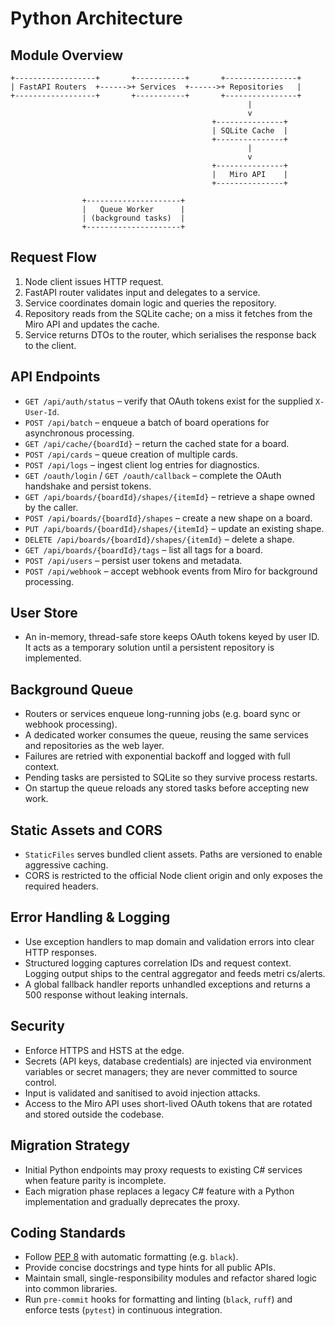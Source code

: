 # Python Architecture

## Module Overview

```text
+------------------+       +-----------+       +----------------+
| FastAPI Routers  +------>+ Services  +------>+ Repositories   |
+------------------+       +-----------+       +----------------+
                                                     |
                                                     v
                                             +---------------+
                                             | SQLite Cache  |
                                             +---------------+
                                                     |
                                                     v
                                             +---------------+
                                             |   Miro API    |
                                             +---------------+

                +---------------------+
                |   Queue Worker      |
                | (background tasks)  |
                +---------------------+
```

## Request Flow

1. Node client issues HTTP request.
2. FastAPI router validates input and delegates to a service.
3. Service coordinates domain logic and queries the repository.
4. Repository reads from the SQLite cache; on a miss it fetches from the Miro API and updates the cache.
5. Service returns DTOs to the router, which serialises the response back to the client.

## API Endpoints

- `GET /api/auth/status` – verify that OAuth tokens exist for the supplied `X-User-Id`.
- `POST /api/batch` – enqueue a batch of board operations for asynchronous processing.
- `GET /api/cache/{boardId}` – return the cached state for a board.
- `POST /api/cards` – queue creation of multiple cards.
- `POST /api/logs` – ingest client log entries for diagnostics.
- `GET /oauth/login` / `GET /oauth/callback` – complete the OAuth handshake and persist tokens.
- `GET /api/boards/{boardId}/shapes/{itemId}` – retrieve a shape owned by the caller.
- `POST /api/boards/{boardId}/shapes` – create a new shape on a board.
- `PUT /api/boards/{boardId}/shapes/{itemId}` – update an existing shape.
- `DELETE /api/boards/{boardId}/shapes/{itemId}` – delete a shape.
- `GET /api/boards/{boardId}/tags` – list all tags for a board.
- `POST /api/users` – persist user tokens and metadata.
- `POST /api/webhook` – accept webhook events from Miro for background processing.

## User Store

- An in-memory, thread-safe store keeps OAuth tokens keyed by user ID. It acts as a
  temporary solution until a persistent repository is implemented.

## Background Queue

- Routers or services enqueue long-running jobs (e.g. board sync or webhook processing).
- A dedicated worker consumes the queue, reusing the same services and repositories as the web layer.
- Failures are retried with exponential backoff and logged with full context.
- Pending tasks are persisted to SQLite so they survive process restarts.
- On startup the queue reloads any stored tasks before accepting new work.

## Static Assets and CORS

- `StaticFiles` serves bundled client assets. Paths are versioned to enable aggressive caching.
- CORS is restricted to the official Node client origin and only exposes the required headers.

## Error Handling & Logging

- Use exception handlers to map domain and validation errors into clear HTTP responses.
- Structured logging captures correlation IDs and request context. Logging output ships to the central aggregator and feeds metri
cs/alerts.
- A global fallback handler reports unhandled exceptions and returns a 500 response without leaking internals.

## Security

- Enforce HTTPS and HSTS at the edge.
- Secrets (API keys, database credentials) are injected via environment variables or secret managers; they are never committed to source control.
- Input is validated and sanitised to avoid injection attacks.
- Access to the Miro API uses short-lived OAuth tokens that are rotated and stored outside the codebase.

## Migration Strategy

- Initial Python endpoints may proxy requests to existing C# services when feature parity is incomplete.
- Each migration phase replaces a legacy C# feature with a Python implementation and gradually deprecates the proxy.

## Coding Standards

- Follow [PEP 8](https://peps.python.org/pep-0008/) with automatic formatting (e.g. `black`).
- Provide concise docstrings and type hints for all public APIs.
- Maintain small, single-responsibility modules and refactor shared logic into common libraries.
- Run `pre-commit` hooks for formatting and linting (`black`, `ruff`) and enforce tests (`pytest`) in continuous integration.

